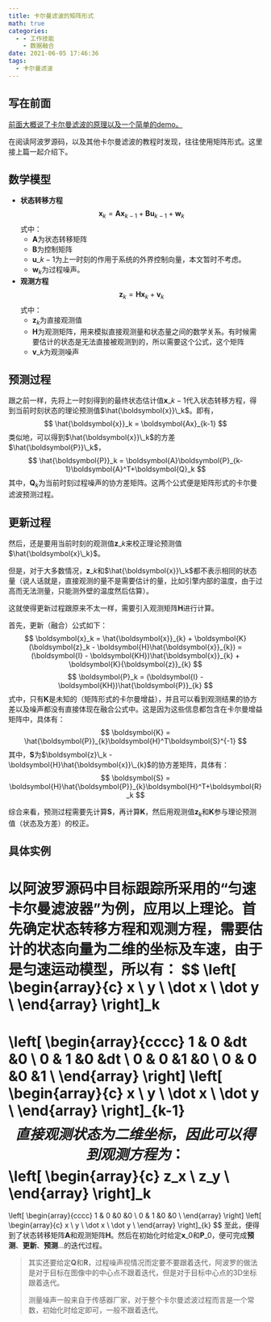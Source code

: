 ```yaml
---
title: 卡尔曼滤波的矩阵形式
math: true
categories:
  - - 工作技能
    - 数据融合
date: 2021-06-05 17:46:36
tags:
  - 卡尔曼滤波
---
```

## 写在前面
[前面大概说了卡尔曼滤波的原理以及一个简单的demo。](https://guohongming.xyz/2021/10/22/%E5%8D%A1%E5%B0%94%E6%9B%BC%E6%BB%A4%E6%B3%A2%E6%A6%82%E8%A6%81/)

在阅读阿波罗源码，以及其他卡尔曼滤波的教程时发现，往往使用矩阵形式。这里接上篇一起介绍下。

## 数学模型
- **状态转移方程**
$$
\boldsymbol{x}_k = \boldsymbol{Ax}_{k-1} + \boldsymbol{Bu}_{k-1} + \boldsymbol{w}_k
$$
式中：
  - $\boldsymbol{A}$为状态转移矩阵
  - $\boldsymbol{B}$为控制矩阵
  - $\boldsymbol{u}\_{k-1}$为上一时刻的作用于系统的外界控制向量，本文暂时不考虑。
  - $\boldsymbol{w}_k$为过程噪声。
- **观测方程**
$$
\boldsymbol{z}_k = \boldsymbol{Hx}_{k} + \boldsymbol{v}_{k}
$$
式中：
  - $\boldsymbol{z}_k$为直接观测值
  - $\boldsymbol{H}$为观测矩阵，用来模拟直接观测量和状态量之间的数学关系。有时候需要估计的状态是无法直接被观测到的，所以需要这个公式，这个矩阵
  - $\boldsymbol{v}\_{k}$为观测噪声

## 预测过程
跟之前一样，先将上一时刻得到的最终状态估计值$\boldsymbol{x}\_{k-1}$代入状态转移方程，得到当前时刻状态的理论预测值$\hat{\boldsymbol{x}}\_k$。即有，
$$
\hat{\boldsymbol{x}}_k = \boldsymbol{Ax}_{k-1}
$$
类似地，可以得到$\hat{\boldsymbol{x}}\_k$的方差$\hat{\boldsymbol{P}}\_k$，
$$
\hat{\boldsymbol{P}}_k = \boldsymbol{A}\boldsymbol{P}_{k-1}\boldsymbol{A}^T+\boldsymbol{Q}_k
$$
其中，$\boldsymbol{Q}_k$为当前时刻过程噪声的协方差矩阵。这两个公式便是矩阵形式的卡尔曼滤波预测过程。

## 更新过程
然后，还是要用当前时刻的观测值$\boldsymbol{z}\_k$来校正理论预测值$\hat{\boldsymbol{x}\_k}$。

但是，对于大多数情况，$\boldsymbol{z}\_k$和$\hat{\boldsymbol{x}}\_k$都不表示相同的状态量（说人话就是，直接观测的量不是需要估计的量，比如引擎内部的温度，由于过高而无法测量，只能测外壁的温度然后估算）。

这就使得更新过程跟原来不太一样，需要引入观测矩阵$\boldsymbol{H}$进行计算。

首先，更新（融合）公式如下：
$$
\boldsymbol{x}_k = \hat{\boldsymbol{x}}_{k} + \boldsymbol{K}(\boldsymbol{z}_k - \boldsymbol{H}\hat{\boldsymbol{x}}_{k}) = (\boldsymbol{I} - \boldsymbol{KH})\hat{\boldsymbol{x}}_{k} + \boldsymbol{K}{\boldsymbol{z}}_{k}
$$
$$
\boldsymbol{P}_k = (\boldsymbol{I} - \boldsymbol{KH})\hat{\boldsymbol{P}}_{k}
$$
式中，只有$\boldsymbol{K}$是未知的（矩阵形式的卡尔曼增益），并且可以看到观测结果的协方差以及噪声都没有直接体现在融合公式中。这是因为这些信息都包含在卡尔曼增益矩阵中，具体有：
$$
\boldsymbol{K} = \hat{\boldsymbol{P}}_{k}\boldsymbol{H}^T\boldsymbol{S}^{-1}
$$
其中，$\boldsymbol{S}$为$\boldsymbol{z}\_k - \boldsymbol{H}\hat{\boldsymbol{x}}\_{k}$的协方差矩阵，具体有：
$$
\boldsymbol{S} = \boldsymbol{H}\hat{\boldsymbol{P}}_{k}\boldsymbol{H}^T+\boldsymbol{R}_k
$$

综合来看，预测过程需要先计算$\boldsymbol{S}$，再计算$\boldsymbol{K}$，然后用观测值$\boldsymbol{z}_k$和$\boldsymbol{K}$参与理论预测值（状态及方差）的校正。

## 具体实例
以阿波罗源码中目标跟踪所采用的“匀速卡尔曼滤波器”为例，应用以上理论。首先确定状态转移方程和观测方程，需要估计的状态向量为二维的坐标及车速，由于是匀速运动模型，所以有：
$$
\left[
\begin{array}{c} 
 x      \\
 y      \\
 \dot x      \\
 \dot y      \\
\end{array}
\right]_k
=
\left[
\begin{array}{cccc} 
 1 & 0 &dt &0      \\
 0 & 1 &0 &dt      \\
 0 & 0 &1 &0      \\
 0 & 0 &0 &1      \\
\end{array}
\right]
\left[
\begin{array}{c} 
 x      \\
 y      \\
 \dot x      \\
 \dot y      \\
\end{array}
\right]_{k-1}
$$
直接观测状态为二维坐标，因此可以得到观测方程为：
$$
\left[
\begin{array}{c} 
 z_x      \\
 z_y      \\
\end{array}
\right]_k 
=
\left[
\begin{array}{cccc} 
 1 & 0 &0 &0      \\
 0 & 1 &0 &0      \\
\end{array}
\right]
\left[
\begin{array}{c} 
 x      \\
 y      \\
 \dot x      \\
 \dot y      \\
\end{array}
\right]_{k} 
$$
至此，便得到了状态转移矩阵$\boldsymbol{A}$和观测矩阵$\boldsymbol{H}$。然后在初始化时给定$\boldsymbol{x}\_0$和$\boldsymbol{P}\_0$，便可完成**预测**、**更新**、**预测**...的迭代过程。
> 其实还要给定$\boldsymbol{Q}$和$\boldsymbol{R}$，过程噪声视情况而定要不要跟着迭代，阿波罗的做法是对于目标在图像中的中心点不跟着迭代，但是对于目标中心点的3D坐标跟着迭代。
>
> 测量噪声一般来自于传感器厂家，对于整个卡尔曼滤波过程而言是一个常数，初始化时给定即可，一般不跟着迭代。

